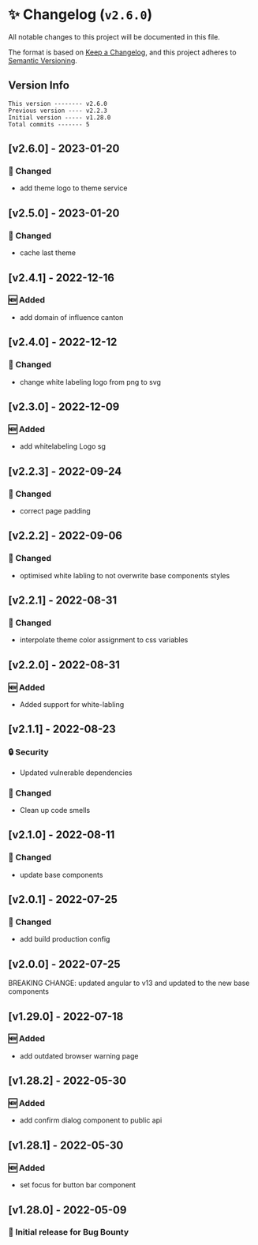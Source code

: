 # ✨ Changelog (`v2.6.0`)

All notable changes to this project will be documented in this file.

The format is based on [Keep a Changelog](https://keepachangelog.com/en/1.0.0/),
and this project adheres to [Semantic Versioning](https://semver.org/spec/v2.0.0.html).

## Version Info

```text
This version -------- v2.6.0
Previous version ---- v2.2.3
Initial version ----- v1.28.0
Total commits ------- 5
```

## [v2.6.0] - 2023-01-20

### 🔄 Changed

- add theme logo to theme service

## [v2.5.0] - 2023-01-20

### 🔄 Changed

- cache last theme

## [v2.4.1] - 2022-12-16

### 🆕 Added

- add domain of influence canton

## [v2.4.0] - 2022-12-12

### 🔄 Changed

- change white labeling logo from png to svg

## [v2.3.0] - 2022-12-09

### 🆕 Added

- add whitelabeling Logo sg

## [v2.2.3] - 2022-09-24

### 🔄 Changed

- correct page padding

## [v2.2.2] - 2022-09-06

### 🔄 Changed

- optimised white labling to not overwrite base components styles

## [v2.2.1] - 2022-08-31

### 🔄 Changed

- interpolate theme color assignment to css variables

## [v2.2.0] - 2022-08-31

### 🆕 Added

- Added support for white-labling

## [v2.1.1] - 2022-08-23

### 🔒 Security

- Updated vulnerable dependencies

### 🔄 Changed

- Clean up code smells

## [v2.1.0] - 2022-08-11

### 🔄 Changed

- update base components

## [v2.0.1] - 2022-07-25

### 🔄 Changed

- add build production config

## [v2.0.0] - 2022-07-25

BREAKING CHANGE: updated angular to v13 and updated to the new base components

## [v1.29.0] - 2022-07-18

### 🆕 Added

- add outdated browser warning page

## [v1.28.2] - 2022-05-30

### 🆕 Added

- add confirm dialog component to public api

## [v1.28.1] - 2022-05-30

### 🆕 Added

- set focus for button bar component

## [v1.28.0] - 2022-05-09

### 🎉 Initial release for Bug Bounty
